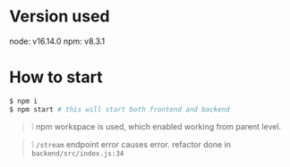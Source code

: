 # Version used
node: v16.14.0
npm: v8.3.1

# How to start
```sh
$ npm i
$ npm start # this will start both frontend and backend
```
> ❕ npm workspace is used, which enabled working from parent level.

> ❕ `/stream` endpoint error causes error. refactor done in `backend/src/index.js:34`
